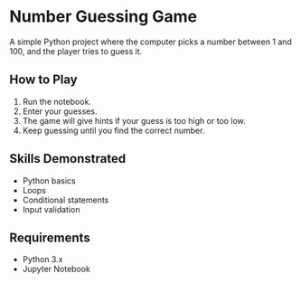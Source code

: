 # Number Guessing Game 
A simple Python project where the computer picks a number between 1 and 100, and the player tries to guess it.

## How to Play
1. Run the notebook.
2. Enter your guesses.
3. The game will give hints if your guess is too high or too low.
4. Keep guessing until you find the correct number.

## Skills Demonstrated
- Python basics
- Loops
- Conditional statements
- Input validation

## Requirements
- Python 3.x
- Jupyter Notebook

